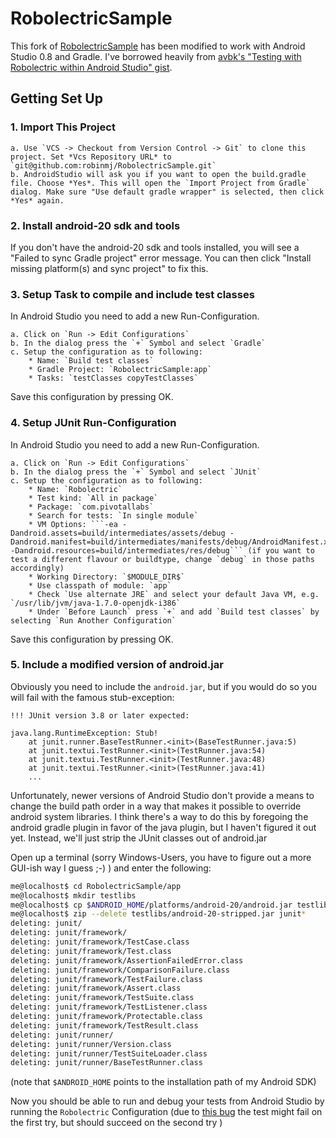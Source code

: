 # RobolectricSample

This fork of [RobolectricSample](https://github.com/robolectric/RobolectricSample) has been modified to work with Android Studio 0.8 and Gradle. I've borrowed heavily from [avbk's "Testing with Robolectric within Android Studio" gist](https://gist.github.com/avbk/d82c44ed8bef5782dbe5).

## Getting Set Up

### 1. Import This Project

    a. Use `VCS -> Checkout from Version Control -> Git` to clone this project. Set *Vcs Repository URL* to `git@github.com:robinmj/RobolectricSample.git`
    b. AndroidStudio will ask you if you want to open the build.gradle file. Choose *Yes*. This will open the `Import Project from Gradle` dialog. Make sure "Use default gradle wrapper" is selected, then click *Yes* again.

### 2. Install android-20 sdk and tools

If you don't have the android-20 sdk and tools installed, you will see a "Failed to sync Gradle project" error message. You can then click "Install missing platform(s) and sync project" to fix this.
 
### 3. Setup Task to compile and include test classes
In Android Studio you need to add a new Run-Configuration.

    a. Click on `Run -> Edit Configurations`
    b. In the dialog press the `+` Symbol and select `Gradle`
    c. Setup the configuration as to following:
        * Name: `Build test classes`
        * Gradle Project: `RobolectricSample:app`
        * Tasks: `testClasses copyTestClasses`

Save this configuration by pressing OK.


### 4. Setup JUnit Run-Configuration
In Android Studio you need to add a new Run-Configuration.

    a. Click on `Run -> Edit Configurations`
    b. In the dialog press the `+` Symbol and select `JUnit`
    c. Setup the configuration as to following:
        * Name: `Robolectric`
        * Test kind: `All in package`
        * Package: `com.pivotallabs`
        * Search for tests: `In single module`
        * VM Options: ```-ea -Dandroid.assets=build/intermediates/assets/debug -Dandroid.manifest=build/intermediates/manifests/debug/AndroidManifest.xml -Dandroid.resources=build/intermediates/res/debug``` (if you want to test a different flavour or buildtype, change `debug` in those paths accordingly)
        * Working Directory: `$MODULE_DIR$`
        * Use classpath of module: `app`
        * Check `Use alternate JRE` and select your default Java VM, e.g. `/usr/lib/jvm/java-1.7.0-openjdk-i386`
        * Under `Before Launch` press `+` and add `Build test classes` by selecting `Run Another Configuration`

Save this configuration by pressing OK.

### 5. Include a modified version of android.jar

Obviously you need to include the `android.jar`, but if you would do so you will fail with the famous stub-exception:
```
!!! JUnit version 3.8 or later expected:

java.lang.RuntimeException: Stub!
    at junit.runner.BaseTestRunner.<init>(BaseTestRunner.java:5)
    at junit.textui.TestRunner.<init>(TestRunner.java:54)
    at junit.textui.TestRunner.<init>(TestRunner.java:48)
    at junit.textui.TestRunner.<init>(TestRunner.java:41)
    ...
```

Unfortunately, newer versions of Android Studio don't provide a means to change the build path order
 in a way that makes it possible to override android system libraries. I think there's a way to do
 this by foregoing the android gradle plugin in favor of the java plugin, but I haven't figured it
 out yet. Instead, we'll just strip the JUnit classes out of android.jar

Open up a terminal (sorry Windows-Users, you have to figure out a more GUI-ish way I guess ;-) ) and enter the following:

```bash
me@localhost$ cd RobolectricSample/app
me@localhost$ mkdir testlibs
me@localhost$ cp $ANDROID_HOME/platforms/android-20/android.jar testlibs/android-20-stripped.jar
me@localhost$ zip --delete testlibs/android-20-stripped.jar junit*
deleting: junit/
deleting: junit/framework/
deleting: junit/framework/TestCase.class
deleting: junit/framework/Test.class
deleting: junit/framework/AssertionFailedError.class
deleting: junit/framework/ComparisonFailure.class
deleting: junit/framework/TestFailure.class
deleting: junit/framework/Assert.class
deleting: junit/framework/TestSuite.class
deleting: junit/framework/TestListener.class
deleting: junit/framework/Protectable.class
deleting: junit/framework/TestResult.class
deleting: junit/runner/
deleting: junit/runner/Version.class
deleting: junit/runner/TestSuiteLoader.class
deleting: junit/runner/BaseTestRunner.class
```
(note that `$ANDROID_HOME` points to the installation path of my Android SDK)

Now you should be able to run and debug your tests from Android Studio by running the `Robolectric` Configuration (due to [this bug](https://code.google.com/p/android/issues/detail?id=70959) the test might fail on the first try, but should succeed on the second try )
